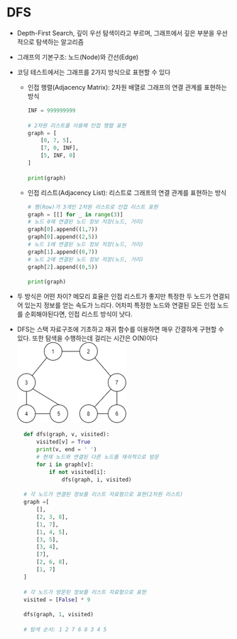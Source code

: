 # DFS
* Depth-First Search, 깊이 우선 탐색이라고 부르며, 그래프에서 깊은 부분을 우선적으로 탐색하는 알고리즘
* 그래프의 기본구조: 노드(Node)와 간선(Edge)
* 코딩 테스트에서는 그래프를 2가지 방식으로 표현할 수 있다
  * 인접 행렬(Adjacency Matrix): 2차원 배열로 그래프의 연결 관계를 표현하는 방식
    ```py
    INF = 999999999

    # 2차원 리스트를 이용해 인접 행렬 표현
    graph = [
        [0, 7, 5],
        [7, 0, INF],
        [5, INF, 0]
    ]

    print(graph)
    ```
  * 인접 리스트(Adjacency List): 리스트로 그래프의 연결 관계를 표현하는 방식
    ```py
    # 행(Row)가 3개인 2차원 리스트로 인접 리스트 표현
    graph = [[] for _ in range(3)]
    # 노드 0에 연결된 노드 정보 저장(노드, 거리)
    graph[0].append((1,7))
    graph[0].append((2,5))
    # 노드 1에 연결된 노드 정보 저장(노드, 거리)
    graph[1].append((0,7))
    # 노드 2에 연결된 노드 정보 저장(노드, 거리)    
    graph[2].append((0,5))

    print(graph)
    ```
* 두 방식은 어떤 차이? 메모리 효율은 인접 리스트가 좋지만 특정한 두 노드가 연결되어 있는지 정보를 얻는 속도가 느리다.
어차피 특정한 노드와 연결된 모든 인접 노드를 순회해야된다면, 인접 리스트 방식이 낫다.
    
* DFS는 스택 자료구조에 기초하고 재귀 함수를 이용하면 매우 간결하게 구현할 수 있다. 또한 탐색을 수행하는데 걸리는 시간은 O(N)이다  
    ![](../assets/graph.png)
  ```py
    def dfs(graph, v, visited):
        visited[v] = True
        print(v, end = ' ')
        # 현재 노드와 연결된 다른 노드를 재귀적으로 방문
        for i in graph[v]:
            if not visited[i]:
                dfs(graph, i, visited)

    # 각 노드가 연결된 정보를 리스트 자료형으로 표현(2차원 리스트)  
    graph =[
        [],
        [2, 3, 8],
        [1, 7],
        [1, 4, 5],
        [3, 5],
        [3, 4],
        [7],
        [2, 6, 8],
        [1, 7]
    ]

    # 각 노드가 방문된 정보를 리스트 자료형으로 표현
    visited = [False] * 9

    dfs(graph, 1, visited)

    # 탐색 순서: 1 2 7 6 8 3 4 5 
  ```